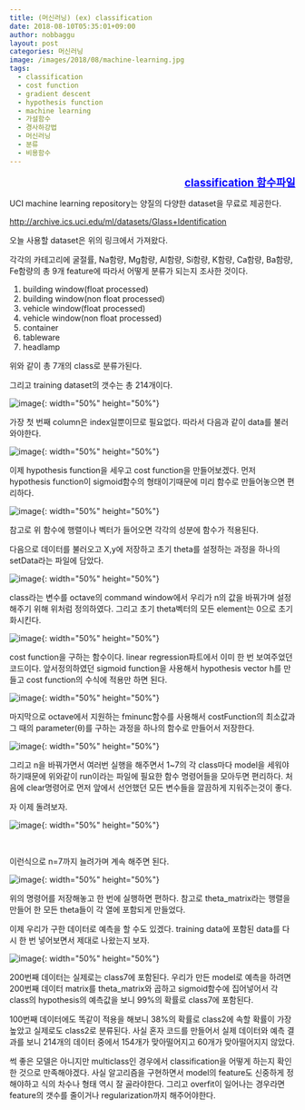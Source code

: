 ```yaml
---
title: (머신러닝) (ex) classification
date: 2018-08-10T05:35:01+09:00
author: nobbaggu
layout: post
categories: 머신러닝
image: /images/2018/08/machine-learning.jpg
tags:
  - classification
  - cost function
  - gradient descent
  - hypothesis function
  - machine learning
  - 가설함수
  - 경사하강법
  - 머신러닝
  - 분류
  - 비용함수
---
```

<p style="text-align: right;">
  <span style="text-decoration: underline; color: #0000ff; font-size: 14pt;"><strong><a style="color: #0000ff; text-decoration: underline;" href="/images/2018/08/classification-함수파일.zip">classification 함수파일</a></strong></span>
</p>

UCI machine learning repository는 양질의 다양한 dataset을 무료로 제공한다.

<span style="text-decoration: underline; color: #0000ff;"><a style="color: #0000ff; text-decoration: underline;" href="http://archive.ics.uci.edu/ml/datasets/Glass+Identification">http://archive.ics.uci.edu/ml/datasets/Glass+Identification</a></span>

오늘 사용할 dataset은 위의 링크에서 가져왔다.

각각의 카테고리에 굴절률, Na함량, Mg함량, Al함량, Si함량, K함량, Ca함량, Ba함량, Fe함량의 총 9개 feature에 따라서 어떻게 분류가 되는지 조사한 것이다.

<class>

  1. building window(float processed)
  2. building window(non float processed)
  3. vehicle window(float processed)
  4. vehicle window(non float processed)
  5. container
  6. tableware
  7. headlamp

위와 같이 총 7개의 class로 분류가된다.

그리고 training dataset의 갯수는 총 214개이다.

![image](/images/2018/08/no-name-16.png){: width="50%" height="50%"}

가장 첫 번째 column은 index일뿐이므로 필요없다. 따라서 다음과 같이 data를 불러와야한다.

![image](/images/2018/08/no-name-17.png){: width="50%" height="50%"}

이제 hypothesis function을 세우고 cost function을 만들어보겠다. 먼저 hypothesis function이 sigmoid함수의 형태이기때문에 미리 함수로 만들어놓으면 편리하다.

![image](/images/2018/08/no-name-18.png){: width="50%" height="50%"}

참고로 위 함수에 행렬이나 벡터가 들어오면 각각의 성분에 함수가 적용된다.

다음으로 데이터를 불러오고 X,y에 저장하고 초기 theta를 설정하는 과정을 하나의 setData라는 파일에 담았다.

![image](/images/2018/08/no-name-19.png){: width="50%" height="50%"}

class라는 변수를 octave의 command window에서 우리가 n의 값을 바꿔가며 설정해주기 위해 위처럼 정의하였다. 그리고 초기 theta벡터의 모든 element는 0으로 초기화시킨다.

![image](/images/2018/08/no-name-20.png){: width="50%" height="50%"}

cost function을 구하는 함수이다. linear regression파트에서 이미 한 번 보여주었던 코드이다. 앞서정의하였던 sigmoid function을 사용해서 hypothesis vector h를 만들고 cost function의 수식에 적용만 하면 된다.

![image](/images/2018/08/no-name-21.png){: width="50%" height="50%"}

마지막으로 octave에서 지원하는 fminunc함수를 사용해서 costFunction의 최소값과 그 때의 parameter(θ)를 구하는 과정을 하나의 함수로 만들어서 저장한다.

![image](/images/2018/08/no-name-22.png){: width="50%" height="50%"}

그리고 n을 바꿔가면서 여러번 실행을 해주면서 1~7의 각 class마다 model을 세워야 하기때문에 위와같이 run이라는 파일에 필요한 함수 명령어들을 모아두면 편리하다. 처음에 clear명령어로 먼저 앞에서 선언했던 모든 변수들을 깔끔하게 지워주는것이 좋다.

자 이제 돌려보자.

![image](/images/2018/08/no-name-24.png){: width="50%" height="50%"}

&nbsp;

이런식으로 n=7까지 늘려가며 계속 해주면 된다.

![image](/images/2018/08/no-name-25.png){: width="50%" height="50%"}

위의 명령어를 저장해놓고 한 번에 실행하면 편하다. 참고로 theta_matrix라는 행렬을 만들어 한 모든 theta들이 각 열에 포함되게 만들었다.

이제 우리가 구한 데이터로 예측을 할 수도 있겠다. training data에 포함된 data를 다시 한 번 넣어보면서 제대로 나왔는지 보자.

![image](/images/2018/08/no-name-26.png){: width="50%" height="50%"}

200번째 데이터는 실제로는 class7에 포함된다. 우리가 만든 model로 예측을 하려면 200번째 데이터 matrix를 theta_matrix와 곱하고 sigmoid함수에 집어넣어서 각 class의 hypothesis의 예측값을 보니 99%의 확률로 class7에 포함된다.

100번째 데이터에도 똑같이 적용을 해보니 38%의 확률로 class2에 속할 확률이 가장 높았고 실제로도 class2로 분류된다. 사실 혼자 코드를 만들어서 실제 데이터와 예측 결과를 보니 214개의 데이터 중에서 154개가 맞아떨어지고 60개가 맞아떨어지지 않았다.

썩 좋은 모델은 아니지만 multiclass인 경우에서 classification을 어떻게 하는지 확인한 것으로 만족해야겠다. 사실 알고리즘을 구현하면서 model의 feature도 신중하게 정해야하고 식의 차수나 형태 역시 잘 골라야한다. 그리고 overfit이 일어나는 경우라면 feature의 갯수를 줄이거나 regularization까지 해주어야한다.